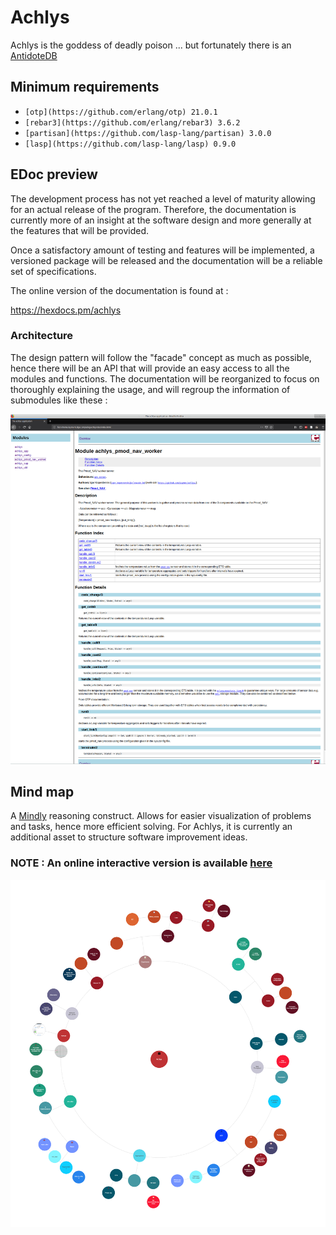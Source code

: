 # Achlys
Achlys is the goddess of deadly poison ... but fortunately there is an [AntidoteDB](https://www.antidotedb.eu/)

## Minimum requirements

- `[otp](https://github.com/erlang/otp) 21.0.1`
- `[rebar3](https://github.com/erlang/rebar3) 3.6.2`
- `[partisan](https://github.com/lasp-lang/partisan) 3.0.0`
- `[lasp](https://github.com/lasp-lang/lasp) 0.9.0`

## EDoc preview

The development process has not yet reached a level of maturity allowing for an actual release of the program.
Therefore, the documentation is currently more of an insight at the software design and more generally at
the features that will be provided.

Once a satisfactory amount of testing and features will be implemented, a versioned package will be released and the documentation will be a reliable set of specifications.

The online version of the documentation is found at :

https://hexdocs.pm/achlys

### Architecture

The design pattern will follow the "facade" concept as much as possible, hence there will be an API that will provide an easy access to all the modules and functions. The documentation will be reorganized to focus on thoroughly explaining the usage, and will regroup the information of submodules like these :

<p align="center">
  <img src="priv/resources/Doc_preview.png" alt="EDoc"/>
</p>


## Mind map

A [Mindly](http://www.mindlyapp.com) reasoning construct.
Allows for easier visualization of problems and tasks, hence more efficient solving.
For Achlys, it is currently an additional asset to structure software improvement ideas.

### NOTE : An online interactive version is available [here](https://laymer.github.io/achlys-map/)

<p align="center">
  <img src="priv/resources/Achlys.png" alt="MMap"/>
</p>
